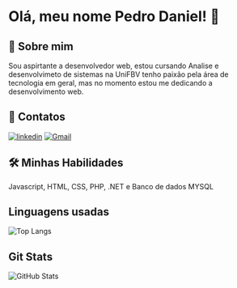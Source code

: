 
# Olá, meu nome Pedro Daniel! 👋


## 🚀 Sobre mim
Sou aspirtante a desenvolvedor web, estou cursando Analise e desenvolvimeto de sistemas na UniFBV tenho paixão pela área de tecnologia em geral, mas no momento estou me dedicando a desenvolvimento web.



## 🔗 Contatos

[![linkedin](https://img.shields.io/badge/linkedin-0A66C2?style=for-the-badge&logo=linkedin&logoColor=white)](https://www.linkedin.com/in/pedro-daniel-651a98295/)
[![Gmail](https://img.shields.io/badge/Gmail-d91427?style=for-the-badge&logo=gmail&logoColor=FFF)](mailto:pedro.edu1993@gmail.com)

## 🛠 Minhas Habilidades
Javascript, HTML, CSS, PHP, .NET e Banco de dados MYSQL

## Linguagens usadas
![Top Langs](https://github-readme-stats-git-masterrstaa-rickstaa.vercel.app/api/top-langs/?username=PedroF3rreira&bg_color=000&border_color=30A3DC&title_color=30A3DC&text_color=FFF)

## Git Stats
![GitHub Stats](https://github-readme-stats.vercel.app/api?username=PedroF3rreira&theme=transparent&bg_color=000&border_color=30A3DC&show_icons=true&icon_color=30A3DC&title_color=30A3DCF&text_color=FFF)

